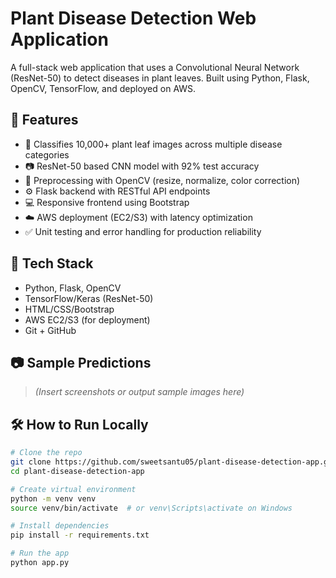 # Plant Disease Detection Web Application

A full-stack web application that uses a Convolutional Neural Network (ResNet-50) to detect diseases in plant leaves. Built using Python, Flask, OpenCV, TensorFlow, and deployed on AWS.

## 🚀 Features

- 🌿 Classifies 10,000+ plant leaf images across multiple disease categories
- 📷 ResNet-50 based CNN model with 92% test accuracy
- 🧠 Preprocessing with OpenCV (resize, normalize, color correction)
- ⚙️ Flask backend with RESTful API endpoints
- 💻 Responsive frontend using Bootstrap
- ☁️ AWS deployment (EC2/S3) with latency optimization
- ✅ Unit testing and error handling for production reliability

## 🧩 Tech Stack

- Python, Flask, OpenCV
- TensorFlow/Keras (ResNet-50)
- HTML/CSS/Bootstrap
- AWS EC2/S3 (for deployment)
- Git + GitHub

## 📷 Sample Predictions

> *(Insert screenshots or output sample images here)*

## 🛠 How to Run Locally

```bash
# Clone the repo
git clone https://github.com/sweetsantu05/plant-disease-detection-app.git
cd plant-disease-detection-app

# Create virtual environment
python -m venv venv
source venv/bin/activate  # or venv\Scripts\activate on Windows

# Install dependencies
pip install -r requirements.txt

# Run the app
python app.py
